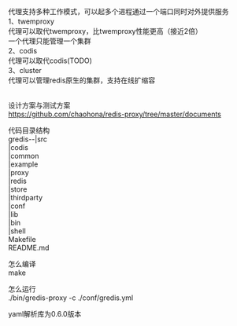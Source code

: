 代理支持多种工作模式，可以起多个进程通过一个端口同时对外提供服务 <br/>
1、twemproxy <br/>
代理可以取代twemproxy，比twemproxy性能更高（接近2倍）  <br/>
一个代理只能管理一个集群 <br/>
2、codis <br/>
代理可以取代codis(TODO) <br/>
3、cluster<br/>
代理可以管理redis原生的集群，支持在线扩缩容 <br/> <br/>

设计方案与测试方案<br/>
https://github.com/chaohona/redis-proxy/tree/master/documents<br/>


代码目录结构 <br/>
gredis--|src <br/>
			|codis <br/>
			|common <br/>
			|example <br/>
			|proxy <br/>
			|redis <br/>
			|store <br/>
			|thirdparty <br/>
		|conf <br/>
		|lib <br/>
		|bin <br/>
		|shell <br/>
		Makefile <br/>
		README.md <br/>

怎么编译 <br/>
make <br/>	

怎么运行 <br/>
./bin/gredis-proxy -c ./conf/gredis.yml <br/>

yaml解析库为0.6.0版本 <br/>
